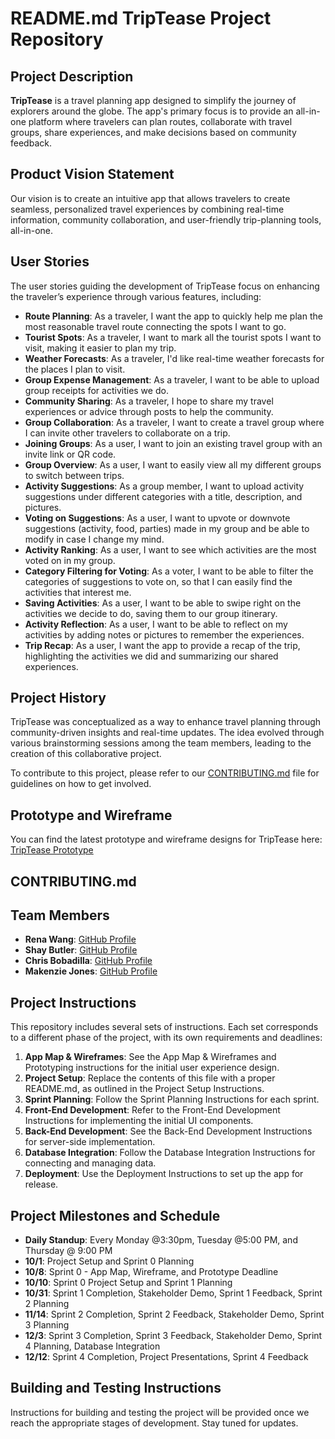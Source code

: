 # README.md TripTease Project Repository

## Project Description
**TripTease** is a travel planning app designed to simplify the journey of explorers around the globe. The app's primary focus is to provide an all-in-one platform where travelers can plan routes, collaborate with travel groups, share experiences, and make decisions based on community feedback.

## Product Vision Statement
Our vision is to create an intuitive app that allows travelers to create seamless, personalized travel experiences by combining real-time information, community collaboration, and user-friendly trip-planning tools, all-in-one.

## User Stories
The user stories guiding the development of TripTease focus on enhancing the traveler’s experience through various features, including:

- **Route Planning**: As a traveler, I want the app to quickly help me plan the most reasonable travel route connecting the spots I want to go.
- **Tourist Spots**: As a traveler, I want to mark all the tourist spots I want to visit, making it easier to plan my trip.
- **Weather Forecasts**: As a traveler, I'd like real-time weather forecasts for the places I plan to visit.
- **Group Expense Management**: As a traveler, I want to be able to upload group receipts for activities we do.
- **Community Sharing**: As a traveler, I hope to share my travel experiences or advice through posts to help the community.
- **Group Collaboration**: As a traveler, I want to create a travel group where I can invite other travelers to collaborate on a trip.
- **Joining Groups**: As a user, I want to join an existing travel group with an invite link or QR code.
- **Group Overview**: As a user, I want to easily view all my different groups to switch between trips.
- **Activity Suggestions**: As a group member, I want to upload activity suggestions under different categories with a title, description, and pictures.
- **Voting on Suggestions**: As a user, I want to upvote or downvote suggestions (activity, food, parties) made in my group and be able to modify in case I change my mind.
- **Activity Ranking**: As a user, I want to see which activities are the most voted on in my group.
- **Category Filtering for Voting**: As a voter, I want to be able to filter the categories of suggestions to vote on, so that I can easily find the activities that interest me.
- **Saving Activities**: As a user, I want to be able to swipe right on the activities we decide to do, saving them to our group itinerary.
- **Activity Reflection**: As a user, I want to be able to reflect on my activities by adding notes or pictures to remember the experiences.
- **Trip Recap**: As a user, I want the app to provide a recap of the trip, highlighting the activities we did and summarizing our shared experiences.

## Project History
TripTease was conceptualized as a way to enhance travel planning through community-driven insights and real-time updates. The idea evolved through various brainstorming sessions among the team members, leading to the creation of this collaborative project.

To contribute to this project, please refer to our [CONTRIBUTING.md](CONTRIBUTING.md) file for guidelines on how to get involved.

## Prototype and Wireframe
You can find the latest prototype and wireframe designs for TripTease here: [TripTease Prototype](https://www.figma.com/team_invite/redeem/fzXSEKN6dldk3lug3zAODf)
## CONTRIBUTING.md
## Team Members
- **Rena Wang**: [GitHub Profile](https://github.com/nomegustaexam)
- **Shay Butler**: [GitHub Profile](https://github.com/hawk-2414)
- **Chris Bobadilla**: [GitHub Profile](https://github.com/chrisbobadilla)
- **Makenzie Jones**: [GitHub Profile](https://github.com/m4kenziejones)

## Project Instructions
This repository includes several sets of instructions. Each set corresponds to a different phase of the project, with its own requirements and deadlines:

1. **App Map & Wireframes**: See the App Map & Wireframes and Prototyping instructions for the initial user experience design.
2. **Project Setup**: Replace the contents of this file with a proper README.md, as outlined in the Project Setup Instructions.
3. **Sprint Planning**: Follow the Sprint Planning Instructions for each sprint.
4. **Front-End Development**: Refer to the Front-End Development Instructions for implementing the initial UI components.
5. **Back-End Development**: See the Back-End Development Instructions for server-side implementation.
6. **Database Integration**: Follow the Database Integration Instructions for connecting and managing data.
7. **Deployment**: Use the Deployment Instructions to set up the app for release.

## Project Milestones and Schedule
- **Daily Standup**: Every Monday @3:30pm, Tuesday @5:00 PM, and Thursday @ 9:00 PM
- **10/1**: Project Setup and Sprint 0 Planning
- **10/8**: Sprint 0 - App Map, Wireframe, and Prototype Deadline
- **10/10**: Sprint 0 Project Setup and Sprint 1 Planning
- **10/31**: Sprint 1 Completion, Stakeholder Demo, Sprint 1 Feedback, Sprint 2 Planning
- **11/14**: Sprint 2 Completion, Sprint 2 Feedback, Stakeholder Demo, Sprint 3 Planning
- **12/3**: Sprint 3 Completion, Sprint 3 Feedback, Stakeholder Demo, Sprint 4 Planning, Database Integration
- **12/12**: Sprint 4 Completion, Project Presentations, Sprint 4 Feedback

## Building and Testing Instructions
Instructions for building and testing the project will be provided once we reach the appropriate stages of development. Stay tuned for updates.
